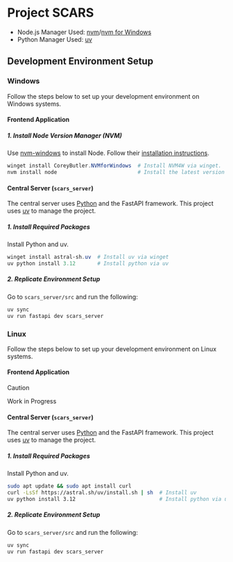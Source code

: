 # Project SCARS

- Node.js Manager Used: [nvm](https://github.com/nvm-sh/nvm)/[nvm for Windows](https://github.com/coreybutler/nvm-windows)
- Python Manager Used: [uv](https://astral.sh/uv)

## Development Environment Setup

### Windows

Follow the steps below to set up your development environment on Windows systems.

#### Frontend Application

##### 1. Install Node Version Manager (NVM)

Use [nvm-windows](https://github.com/coreybutler/nvm-windows) to install Node. Follow their [installation instructions](https://github.com/coreybutler/nvm-windows?tab=readme-ov-file#installation--upgrades).

```powershell
winget install CoreyButler.NVMforWindows  # Install NVM4W via winget.
nvm install node                          # Install the latest version of Node.
```

#### Central Server (`scars_server`)

The central server uses [Python](https://python.org/) and the FastAPI framework. This project uses [uv](https://astral.sh/uv) to manage the project.

##### 1. Install Required Packages

Install Python and uv.

```powershell
winget install astral-sh.uv  # Install uv via winget
uv python install 3.12       # Install python via uv
```

##### 2. Replicate Environment Setup

Go to `scars_server/src` and run the following:

```powershell
uv sync
uv run fastapi dev scars_server
```

### Linux

Follow the steps below to set up your development environment on Linux systems.

#### Frontend Application

> [!CAUTION]
> Work in Progress

#### Central Server (`scars_server`)

The central server uses [Python](https://python.org/) and the FastAPI framework. This project uses [uv](https://astral.sh/uv) to manage the project.

##### 1. Install Required Packages

Install Python and uv.

```bash
sudo apt update && sudo apt install curl
curl -LsSf https://astral.sh/uv/install.sh | sh  # Install uv
uv python install 3.12                           # Install python via uv
```

##### 2. Replicate Environment Setup

Go to `scars_server/src` and run the following:

```powershell
uv sync
uv run fastapi dev scars_server
```
